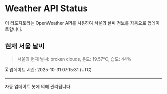 
# Weather API Status

이 리포지토리는 OpenWeather API를 사용하여 서울의 날씨 정보를 자동으로 업데이트합니다.

## 현재 서울 날씨
> 서울의 현재 날씨: broken clouds, 온도: 19.57°C, 습도: 44%

⏳ 업데이트 시간: 2025-10-31 07:15:31 (UTC)

---
자동 업데이트 봇에 의해 관리됩니다.

